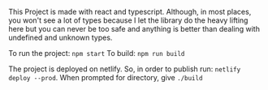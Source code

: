 This Project is made with react and typescript. Although, in most places, you won't see a lot of types because I let the library do the heavy lifting here but you can never be too safe and anything is better than dealing with undefined and unknown types.

To run the project: `npm start`
To build: `npm run build`

The project is deployed on netlify. So, in order to publish run: `netlify deploy --prod`. When prompted for directory, give `./build`
